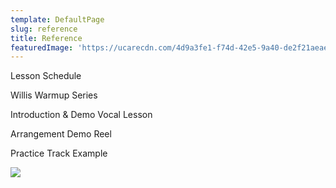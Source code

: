```yaml
---
template: DefaultPage
slug: reference
title: Reference
featuredImage: 'https://ucarecdn.com/4d9a3fe1-f74d-42e5-9a40-de2f21aeae70/'
---
```

Lesson Schedule

Willis Warmup Series 

Introduction & Demo Vocal Lesson 

Arrangement Demo Reel 

Practice Track Example

![](https://ucarecdn.com/a6ac37d8-4b2a-4894-9a4b-1936a116df0a/)
